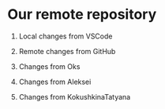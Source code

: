 # Our remote repository

1. Local changes from VSCode

2. Remote changes from GitHub

3. Changes from Oks

4. Changes from Aleksei

5. Changes from KokushkinaTatyana